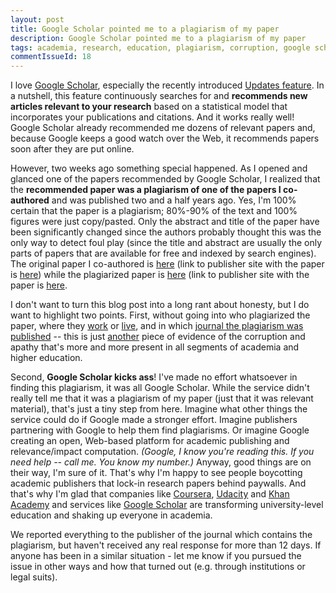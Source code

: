 ```yaml
---
layout: post
title: Google Scholar pointed me to a plagiarism of my paper
description: Google Scholar pointed me to a plagiarism of my paper
tags: academia, research, education, plagiarism, corruption, google scholar, recommendation, search
commentIssueId: 18
---
```


I love [Google Scholar](http://scholar.google.com/schhp?hl=en), especially the recently introduced [Updates feature](http://googlescholar.blogspot.com/2012/08/scholar-updates-making-new-connections.html). In a nutshell, this feature continuously searches for and **recommends new articles relevant to your research** based on a statistical model that incorporates your publications and citations. And it works really well! Google Scholar already recommended me dozens of relevant papers and, because Google keeps a good watch over the Web, it recommends papers soon after they are put online.

However, two weeks ago something special happened. As I opened and glanced one of the papers recommended by Google Scholar, I realized that the **recommended paper was a plagiarism of one of the papers I co-authored** and was published two and a half years ago. Yes, I'm 100% certain that the paper is a plagiarism; 80%-90% of the text and 100% figures were just copy/pasted. Only the abstract and title of the paper have been significantly changed since the authors probably thought this was the only way to detect foul play (since the title and abstract are usually the only parts of papers that are available for free and indexed by search engines). The original paper I co-authored is [here](http://ivanzuzak.info/papers/2010_SIPWS_middleware.pdf) (link to publisher site with the paper is [here](http://ieeexplore.ieee.org/xpl/freeabs_all.jsp?arnumber=5533443)) while the plagiarized paper is [here](http://www.ijcta.com/documents/volumes/vol3issue6/ijcta2012030610.pdf) (link to publisher site with the paper is [here](http://www.ijcta.com/vol3issue6.php).

I don't want to turn this blog post into a long rant about honesty, but I do want to highlight two points. First, without going into who plagiarized the paper, where they [work](http://www.gprec.ac.in/cse_staff.asp) or [live](https://maps.google.com/maps?q=Kurnool,+Andhra+Pradesh,+India&hl=en&ll=15.792254,78.046875&spn=26.504561,53.569336&sll=15.749963,78.09082&sspn=26.509892,53.569336&oq=KURNOOL,+india&hnear=Kurnool,+Andhra+Pradesh,+India&t=m&z=5), and in which [journal the plagiarism was published](http://www.ijcta.com/vol3issue6.php) -- this is just [another](http://retractionwatch.wordpress.com/2012/08/24/korean-plant-compound-researcher-faked-email-addresses-so-he-could-review-his-own-studies/) piece of evidence of the corruption and apathy that's more and more present in all segments of academia and higher education.

Second, **Google Scholar kicks ass**! I've made no effort whatsoever in finding this plagiarism, it was all Google Scholar. While the service didn't really tell me that it was a plagiarism of my paper (just that it was relevant material), that's just a tiny step from here. Imagine what other things the service could do if Google made a stronger effort. Imagine publishers partnering with Google to help them find plagiarisms. Or imagine Google creating an open, Web-based platform for academic publishing and relevance/impact computation. _(Google, I know you're reading this. If you need help -- call me. You know my number.)_ Anyway, good things are on their way, I'm sure of it. That's why I'm happy to see people boycotting academic publishers that lock-in research papers behind paywalls. And that's why I'm glad that companies like [Coursera](https://www.coursera.org/), [Udacity](http://www.udacity.com/) and [Khan Academy](http://www.khanacademy.org/) and services like [Google Scholar](http://scholar.google.com/schhp?hl=en) are transforming university-level education and shaking up everyone in academia.

We reported everything to the publisher of the journal which contains the plagiarism, but haven't received any real response for more than 12 days. If anyone has been in a similar situation - let me know if you pursued the issue in other ways and how that turned out (e.g. through institutions or legal suits).
